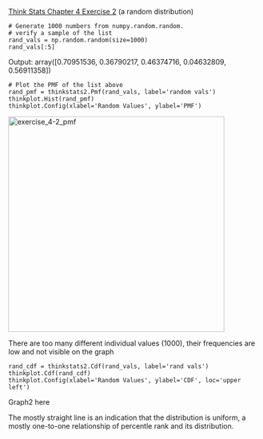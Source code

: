 [Think Stats Chapter 4 Exercise 2](http://greenteapress.com/thinkstats2/html/thinkstats2005.html#toc41) (a random distribution)


```
# Generate 1000 numbers from numpy.random.random.
# verify a sample of the list
rand_vals = np.random.random(size=1000)
rand_vals[:5]
```
Output: array([0.70951536, 0.36790217, 0.46374716, 0.04632809, 0.56911358])

```
# Plot the PMF of the list above
rand_pmf = thinkstats2.Pmf(rand_vals, label='random vals')
thinkplot.Hist(rand_pmf) 
thinkplot.Config(xlabel='Random Values', ylabel='PMF')
```

<img width="432" alt="exercise_4-2_pmf" src="https://user-images.githubusercontent.com/20651507/50542582-fb7f1680-0b75-11e9-9caa-7d90e6c957a0.png">

There are too many different individual values (1000), their frequencies are low and not visible on the graph

```
rand_cdf = thinkstats2.Cdf(rand_vals, label='rand vals')
thinkplot.Cdf(rand_cdf)
thinkplot.Config(xlabel='Random Values', ylabel='CDF', loc='upper left')
```

Graph2 here

The mostly straight line is an indication that the distribution is uniform, a mostly one-to-one relationship of percentle rank and its distribution.
